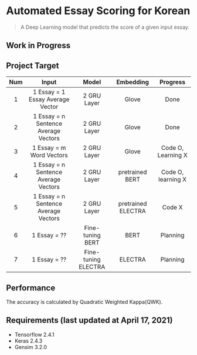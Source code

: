 # Automated Essay Scoring for Korean
> A Deep Learning model that predicts the score of a given input essay. 

## Work in Progress

## Project Target
| Num | <center>Input</center> | <center>Model</center> | <center>Embedding</center> | <center>Progress</center> |
|:-----:|:-----:|:-----:|:-----:|:-----:|
| 1 | 1 Essay = 1 Essay Average Vector | 2 GRU Layer | Glove | Done |
| 2 | 1 Essay = n Sentence Average Vectors | 2 GRU Layer | Glove | Done |
| 3 | 1 Essay = m Word Vectors|2 GRU Layer | Glove | Code O, Learning X |
| 4 | 1 Essay = n Sentence Average Vectors | 2 GRU Layer | pretrained BERT | Code O, learning X |
| 5 | 1 Essay = n Sentence Average Vectors | 2 GRU Layer | pretrained ELECTRA | Code X |
| 6 | 1 Essay = ?? | Fine-tuning BERT | BERT | Planning |
| 7 | 1 Essay = ?? | Fine-tuning ELECTRA | ELECTRA | Planning |

## Performance

The accuracy is calculated by Quadratic Weighted Kappa(QWK).


## Requirements (last updated at April 17, 2021)
 - Tensorflow 2.4.1
 - Keras 2.4.3
 - Gensim 3.2.0